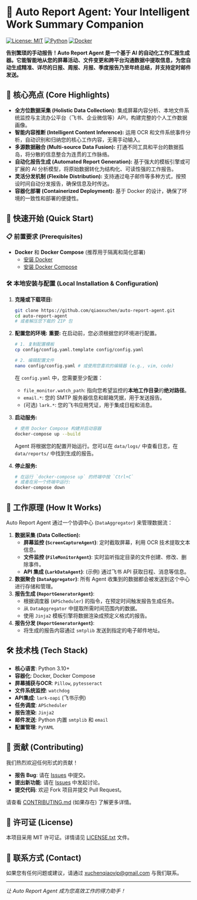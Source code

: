 # 🤖 Auto Report Agent: Your Intelligent Work Summary Companion

[![License: MIT](https://img.shields.io/badge/License-MIT-yellow.svg)](https://opensource.org/licenses/MIT)
[![Python](https://img.shields.io/badge/Python-3.8%2B-blue)](https://www.python.org/)
[![Docker](https://img.shields.io/badge/Docker-Containerized-blue)](https://www.docker.com/)
<!-- [![PRs Welcome](https://img.shields.io/badge/PRs-welcome-brightgreen.svg)](CONTRIBUTING.md) -->
<!-- [![GitHub issues](https://img.shields.io/github/issues/your-username/auto-report-agent)](https://github.com/your-username/auto-report-agent/issues) -->

**告别繁琐的手动报告！Auto Report Agent 是一个基于 AI 的自动化工作汇报生成器。它能智能地从您的屏幕活动、文件变更和跨平台沟通数据中提取信息，为您自动生成精准、详尽的日报、周报、月报、季度报告乃至年终总结，并支持定时邮件发送。**

## 🌟 核心亮点 (Core Highlights)

*   **全方位数据采集 (Holistic Data Collection):** 集成屏幕内容分析、本地文件系统监控与主流办公平台（飞书、企业微信等）API，构建完整的个人工作数据画像。
*   **智能内容推断 (Intelligent Content Inference):** 运用 OCR 和文件系统事件分析，自动识别和归纳您的核心工作内容，无需手动输入。
*   **多源数据融合 (Multi-source Data Fusion):** 打通不同工具和平台的数据孤岛，将分散的信息整合为连贯的工作脉络。
*   **自动化报告生成 (Automated Report Generation):** 基于强大的模板引擎或可扩展的 AI 分析模型，将原始数据转化为结构化、可读性强的工作报告。
*   **灵活分发机制 (Flexible Distribution):** 支持通过电子邮件等多种方式，按预设时间自动分发报告，确保信息及时传达。
*   **容器化部署 (Containerized Deployment):** 基于 Docker 的设计，确保了环境的一致性和部署的便捷性。

## 🚀 快速开始 (Quick Start)

### 📋 前置要求 (Prerequisites)

*   **Docker** 和 **Docker Compose** (推荐用于隔离和简化部署)
    *   [安装 Docker](https://docs.docker.com/get-docker/)
    *   [安装 Docker Compose](https://docs.docker.com/compose/install/)

### 🛠️ 本地安装与配置 (Local Installation & Configuration)

1.  **克隆或下载项目:**
    ```bash
    git clone https://github.com/qiaoxuchen/auto-report-agent.git
    cd auto-report-agent
    # 或者解压您下载的 ZIP 包
    ```

2.  **配置您的环境:**
    **重要:** 在启动前，您必须根据您的环境进行配置。
    ```bash
    # 1. 复制配置模板
    cp config/config.yaml.template config/config.yaml

    # 2. 编辑配置文件
    nano config/config.yaml # 或使用您喜欢的编辑器 (e.g., vim, code)
    ```
    在 `config.yaml` 中，您需要至少配置：
    *   `file_monitor.watch_path`: 指向您希望监控的**本地工作目录**的**绝对路径**。
    *   `email.*`: 您的 SMTP 服务器信息和邮箱凭据，用于发送报告。
    *   (可选) `lark.*`: 您的飞书应用凭证，用于集成日程和消息。

3.  **启动服务:**
    ```bash
    # 使用 Docker Compose 构建并启动容器
    docker-compose up --build
    ```
    Agent 将根据您的配置开始运行。您可以在 `data/logs/` 中查看日志，在 `data/reports/` 中找到生成的报告。

4.  **停止服务:**
    ```bash
    # 在运行 `docker-compose up` 的终端中按 `Ctrl+C`
    # 或者在另一个终端中运行:
    docker-compose down
    ```

## 🧠 工作原理 (How It Works)

Auto Report Agent 通过一个协调中心 (`DataAggregator`) 来管理数据流：

1.  **数据采集 (Data Collection):**
    *   **屏幕监控 (`ScreenCaptureAgent`)**: 定时截取屏幕，利用 OCR 技术提取文本信息。
    *   **文件监控 (`FileMonitorAgent`)**: 实时监听指定目录的文件创建、修改、删除事件。
    *   **API 集成 (`LarkDataAgent`)**: (示例) 通过飞书 API 获取日程、消息等信息。
2.  **数据聚合 (`DataAggregator`)**: 所有 Agent 收集到的数据都会被发送到这个中心进行存储和管理。
3.  **报告生成 (`ReportGeneratorAgent`)**:
    *   根据调度器 (`APScheduler`) 的指令，在预定时间触发报告生成任务。
    *   从 `DataAggregator` 中提取所需时间范围内的数据。
    *   使用 `Jinja2` 模板引擎将数据渲染成预定义格式的报告。
4.  **报告分发 (`ReportGeneratorAgent`)**:
    *   将生成的报告内容通过 `smtplib` 发送到指定的电子邮件地址。

## 🛠️ 技术栈 (Tech Stack)

*   **核心语言**: Python 3.10+
*   **容器化**: Docker, Docker Compose
*   **屏幕捕获与OCR**: `Pillow`, `pytesseract`
*   **文件系统监控**: `watchdog`
*   **API集成**: `lark-oapi` (飞书示例)
*   **任务调度**: `APScheduler`
*   **报告渲染**: `Jinja2`
*   **邮件发送**: Python 内置 `smtplib` 和 `email`
*   **配置管理**: `PyYAML`

## 🤝 贡献 (Contributing)

我们热烈欢迎任何形式的贡献！

*   **报告 Bug**: 请在 [Issues](https://github.com/your-username/auto-report-agent/issues) 中提交。
*   **提出新功能**: 请在 [Issues](https://github.com/your-username/auto-report-agent/issues) 中发起讨论。
*   **提交代码**: 欢迎 Fork 项目并提交 Pull Request。

请查看 [CONTRIBUTING.md](CONTRIBUTING.md) (如果存在) 了解更多详情。

## 📄 许可证 (License)

本项目采用 MIT 许可证。详情请见 [LICENSE.txt](LICENSE.txt) 文件。

## 💬 联系方式 (Contact)

如果您有任何问题或建议，请通过 [xuchenqiaovip@gmail.com](mailto:your-email@example.com) 与我们联系。

---
*让 Auto Report Agent 成为您高效工作的得力助手！*
